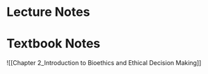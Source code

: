 # Lecture Notes
# Textbook Notes
![[Chapter 2_Introduction to Bioethics and Ethical Decision Making]]